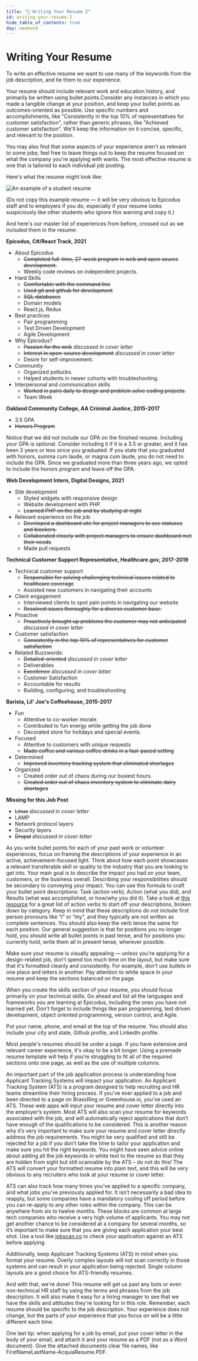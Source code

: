 ```yaml
---
title: "📓 Writing Your Resume 2"
id: writing-your-resume-2
hide_table_of_contents: true
day: weekend
---
```


# Writing Your Resume

To write an effective resume we want to use many of the keywords from the job description, and tie them to our experience. 

Your resume should include  relevant work and education history, and primarily be written using bullet points.Consider any instances in which you made a tangible change at your position, and keep your bullet points as outcomes-oriented as possible. Use specific numbers and accomplishments, like "Consistently in the top 10% of representatives for customer satisfaction", rather than generic phrases, like "Achieved customer satisfaction". We'll keep the information on it concise, specific, and relevant to the position.

You may also find that some aspects of your experience aren't as relevant to some jobs; feel free to leave things out to keep the resume focused on what the company you're applying with wants. The most effective resume is one that is tailored to each individual job posting.

Here's what the resume might look like:

![An example of a student resume](https://www.dropbox.com/scl/fi/l27g4kzgvapz9hfbkjvjw/exampleresume.png?rlkey=1qql57mb1xh9rpq9xnsh4jlhe&raw=1)

(Do not copy this example resume — it will be very obvious to Epicodus staff and to employers if you do, especially if your resume looks suspiciously like other students who ignore this warning and copy it.)

And here's our master list of experiences from before, crossed out as we included them in the resume:

**Epicodus, C#/React Track, 2021**
* About Epicodus
  * ~~Completed full-time, 27-week program in web and open source development.~~
  * Weekly code reviews on independent projects.
* Hard Skills
  * ~~Comfortable with the command line~~
  * ~~Used git and github for development~~
  * ~~SQL databases~~
  * Domain models
  * React.js, Redux
* Best practices
  * Pair programming
  * Test Driven Development
  * Agile Development
* Why Epicodus?
  * ~~Passion for the web~~ *discussed in cover letter*
  * ~~Interest in open-source development~~ *discussed in cover letter*
  * Desire for self-improvement.
* Community
  * Organized potlucks.
  * Helped students in newer cohorts with troubleshooting.
* Interpersonal and communication skills
  * ~~Worked in pairs daily to design and problem solve coding projects.~~
  * Team Week
  
**Oakland Community College, AA Criminal Justice, 2015-2017**
* 3.5 GPA
* ~~Honors Program~~

Notice that we did not include our GPA on the finished resume. Including your GPA is optional. Consider including it if it is a 3.5 or greater, and it has been 3 years or less since you graduated. If you state that you graduated with honors, summa cum laude, or magna cum laude, you do not need to include the GPA. Since we graduated more than three years ago, we opted to include the honors program and leave off the GPA. 

**Web Development Intern, Digital Designs, 2021**
* Site development
  * Styled widgets with responsive design
  * Website development with PHP.
  * ~~Learned PHP on the job and by studying at night~~
* Relevant experience on the job
  * ~~Developed a dashboard site for project managers to see statuses and blockers.~~
  * ~~Collaborated closely with project managers to ensure dashboard met their needs~~
  * Made pull requests
  
**Technical Customer Support Representative, Healthcare.gov, 2017-2019**
* Technical customer support
  * ~~Responsible for solving challenging technical issues related to healthcare coverage~~
  * Assisted new customers in navigating their accounts
* Client engagement
  * Interviewed clients to spot pain points in navigating our website
  * ~~Resolved issues thoroughly for a diverse customer base.~~
* Proactive
  * ~~Proactively brought up problems the customer may not anticipated~~ *discussed in cover letter*
* Customer satisfaction
  * ~~Consistently in the top 10% of representatives for customer satisfaction~~
* Related Buzzwords:
  * ~~Detailed-oriented~~ *discussed in cover letter*
  * Deliverables
  * ~~Excellence~~ *discussed in cover letter*
  * Customer Satisfaction
  * Accountable for results
  * Building, configuring, and troubleshooting
  
**Barista, Lil' Joe's Coffeehouse, 2015-2017**
* Fun
  * Attentive to co-worker morale.
  * Contributed to fun energy while getting the job done
  * Decorated store for holidays and special events.
* Focused
  * Attentive to customers with unique requests
  * ~~Made coffee and various coffee drinks in a fast-paced setting~~
* Determined
  * ~~Improved inventory tracking system that eliminated shortages~~
* Organized
  * Created order out of chaos during our busiest hours.
  * ~~Created order out of chaos inventory system to eliminate dairy shortages~~

**Missing for this Job Post**
  * ~~Linux~~ *discussed in cover letter*
  * LAMP
  * Network protocol layers
  * Security layers
  * ~~Drupal~~ *discussed in cover letter*

As you write bullet points for each of your past work or volunteer experiences, focus on framing the descriptions of your experience in an active, achievement-focused light. Think about how each point showcases a relevant transferable skill or quality to the industry that you are looking to get into. Your main goal is to describe the impact you had on your team, customers, or the business overall. Describing your responsibilities should be secondary to conveying your impact. You can use this formula to craft your bullet point descriptions: Task (action verb), Action (what you did), and Results (what was accomplished, or how/why you did it).  Take a look at [this resource](https://s3.wp.wsu.edu/uploads/sites/1393/2018/01/Action-Verbs-for-Resumes.doc.pdf) for a great list of action verbs to start off your descriptions, broken down by category. Keep in mind that these descriptions do not include first person pronouns like “I” or “my”, and they typically are not written as complete sentences. You should also keep the verb tense the same for each position. Our general suggestion is that for positions you no longer hold, you should write all bullet points in past tense, and for positions you currently hold, write them all in present tense, wherever possible.

Make sure your resume is visually appealing — unless you're applying for a design-related job, don't spend too much time on the layout, but make sure that it's formatted cleanly and consistently. For example, don't use bullets in one place and letters in another. Pay attention to white space in your resume and keep the sections balanced on the page. 

When you create the skills section of your resume, you should focus primarily on your technical skills. Go ahead and list all the languages and frameworks you are learning at Epicodus, including the ones you have not learned yet. Don’t forget to include things like pair programming, test driven development, object oriented programming, version control, and Agile. 

Put your name, phone, and email at the top of the resume. You should also include your city and state, Github profile, and LinkedIn profile.

Most people's resumes should be under a page. If you have extensive and relevant career experience, it's okay to be a bit longer. Using a premade resume template will help if you’re struggling to fit all of the required sections onto one page, as well as the use of multiple columns.

An important part of the job application process is understanding how Applicant Tracking Systems will impact your application. An Applicant Tracking System (ATS) is a program designed to help recruiting and HR teams streamline their hiring process. If you’ve ever applied to a job and been directed to a page on BrassRing or Greenhouse.io, you’ve used an ATS. These web apps will input your resume and cover letter directly into the employer’s system. Most ATS will also scan your resume for keywords associated with the job, and will automatically reject applications that don’t have enough of the qualifications to be considered. This is another reason why it’s very important to make sure your resume and cover letter directly address the job requirements. You might be very qualified and still be rejected for a job if you don’t take the time to tailor your application and make sure you hit the right keywords. You might have seen advice online about adding all the job keywords in white text to the resume so that they are hidden from sight but still scannable by the ATS – do not do this! The ATS will convert your formatted resume into plain text, and this will be very obvious to any recruiters who look at your resume or cover letter. 

ATS can also track how many times you’ve applied to a specific company, and what jobs you’ve previously applied for. It isn’t necessarily a bad idea to reapply, but some companies have a mandatory cooling off period before you can re-apply to any other roles within the company. This can be anywhere from six to twelve months. These blocks are common at large tech companies who receive a very high volume of applicants. You may not get another chance to be considered at a company for several months, so it’s important to make sure that you are giving each application your best shot. Use a tool like [jobscan.co](https://jobscan.co) to check your application against an ATS before applying. 

Additionally, keep Applicant Tracking Systems (ATS) in mind when you format your resume. Overly complex layouts will not scan correctly in those systems and can result in your application being rejected. Single column layouts are a good choice for ATS-friendly resumes. 

And with that, we're done! This resume will get us past any bots or even non-technical HR staff by using the terms and phrases from the job description. It will also make it easy for a hiring manager to see that we have the skills and attitudes they're looking for in this role.  Remember, each resume should be specific to the job description. Your experience does not change, but the parts of your experience that you focus on will be a little different each time. 

One last tip: when applying for a job by email, put your cover letter in the body of your email, and attach it and your resume as a PDF (not as a Word document). Give the attached documents clear file names, like FirstNameLastName-AcquiaResume.PDF. 
